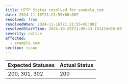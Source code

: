 ```yaml
---
title: HTTP Status resolved for example.com
date: 2024-11-16T21:21:55+00:00Z
resolved: True
resolvedWhen: 2024-11-16T21:21:55+00:00Z
resolvedStartTime: 2024-10-25T21:09:43.191474+00:00
severity: notice
affected:
  - example.com
section: issue
---
```


| Expected Statuses | Actual Status  |
|-------------------|----------------|
| 200, 301, 302 | 200 |
